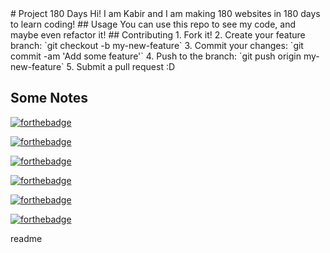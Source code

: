 <snippet>
  <content>
# Project 180 Days
Hi! I am Kabir and I am making 180 websites in 180 days to learn coding!
## Usage
You can use this repo to see my code, and maybe even refactor it!
## Contributing
1. Fork it!
2. Create your feature branch: `git checkout -b my-new-feature`
3. Commit your changes: `git commit -am 'Add some feature'`
4. Push to the branch: `git push origin my-new-feature`
5. Submit a pull request :D

## Some Notes

[![forthebadge](http://forthebadge.com/images/badges/built-with-love.svg)](http://180io.com)

[![forthebadge](http://forthebadge.com/images/badges/built-with-swag.svg)](http://180io.com)

[![forthebadge](http://forthebadge.com/images/badges/uses-html.svg)](http://180io.com)

[![forthebadge](http://forthebadge.com/images/badges/uses-css.svg)](http://180io.com)

[![forthebadge](http://forthebadge.com/images/badges/uses-js.svg)](http://180io.com)

[![forthebadge](http://forthebadge.com/images/badges/makes-people-smile.svg)](http://180io.com)

</content>
  <tabTrigger>readme</tabTrigger>
</snippet>
